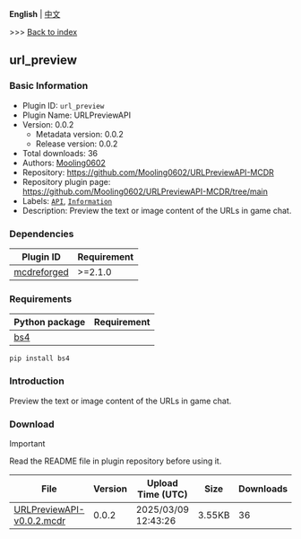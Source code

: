 **English** | [中文](readme-zh_cn.md)

\>\>\> [Back to index](/readme.md)

## url_preview

### Basic Information

- Plugin ID: `url_preview`
- Plugin Name: URLPreviewAPI
- Version: 0.0.2
  - Metadata version: 0.0.2
  - Release version: 0.0.2
- Total downloads: 36
- Authors: [Mooling0602](https://github.com/Mooling0602)
- Repository: https://github.com/Mooling0602/URLPreviewAPI-MCDR
- Repository plugin page: https://github.com/Mooling0602/URLPreviewAPI-MCDR/tree/main
- Labels: [`API`](/labels/api/readme.md), [`Information`](/labels/information/readme.md)
- Description: Preview the text or image content of the URLs in game chat.

### Dependencies

| Plugin ID | Requirement |
| --- | --- |
| [mcdreforged](https://github.com/Fallen-Breath/MCDReforged) | \>=2.1.0 |

### Requirements

| Python package | Requirement |
| --- | --- |
| [bs4](https://pypi.org/project/bs4) |  |

```
pip install bs4
```

### Introduction

Preview the text or image content of the URLs in game chat.

### Download

> [!IMPORTANT]
> Read the README file in plugin repository before using it.

| File | Version | Upload Time (UTC) | Size | Downloads | Operations |
| --- | --- | --- | --- | --- | --- |
| [URLPreviewAPI-v0.0.2.mcdr](https://github.com/Mooling0602/URLPreviewAPI-MCDR/releases/tag/0.0.2) | 0.0.2 | 2025/03/09 12:43:26 | 3.55KB | 36 | [Download](https://github.com/Mooling0602/URLPreviewAPI-MCDR/releases/download/0.0.2/URLPreviewAPI-v0.0.2.mcdr) |

